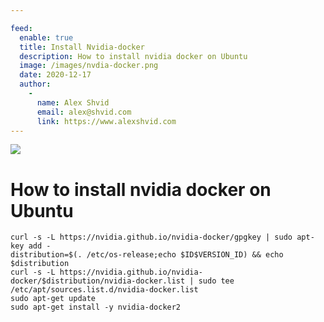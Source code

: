 ```yaml
---

feed:
  enable: true
  title: Install Nvidia-docker
  description: How to install nvidia docker on Ubuntu
  image: /images/nvdia-docker.png
  date: 2020-12-17
  author:
    -
      name: Alex Shvid
      email: alex@shvid.com
      link: https://www.alexshvid.com
---
```


![](/images/nvidia-docker.png)

# How to install nvidia docker on Ubuntu

```
curl -s -L https://nvidia.github.io/nvidia-docker/gpgkey | sudo apt-key add - 
distribution=$(. /etc/os-release;echo $ID$VERSION_ID) && echo $distribution
curl -s -L https://nvidia.github.io/nvidia-docker/$distribution/nvidia-docker.list | sudo tee /etc/apt/sources.list.d/nvidia-docker.list
sudo apt-get update
sudo apt-get install -y nvidia-docker2
```
